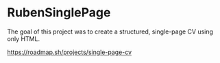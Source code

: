 # RubenSinglePage
The goal of this project was to create a structured, single-page CV using only HTML.

https://roadmap.sh/projects/single-page-cv
